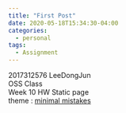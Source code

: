 ```yaml
---
title: "First Post"
date: 2020-05-18T15:34:30-04:00
categories:
  - personal
tags:
  - Assignment
---
```


2017312576 LeeDongJun  
OSS Class  
Week 10 HW Static page  
theme : [minimal mistakes](https://github.com/mmistakes/minimal-mistakes)  
